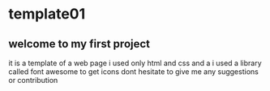# template01

## welcome to  my first project

it is a template of a web page 
i used only html and css 
and a i used a library called font awesome to get icons
dont hesitate to give me any suggestions or contribution
